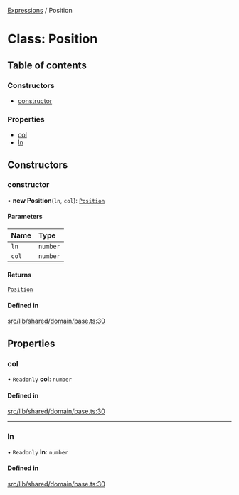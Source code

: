 [Expressions](../README.md) / Position

# Class: Position

## Table of contents

### Constructors

- [constructor](Position.md#constructor)

### Properties

- [col](Position.md#col)
- [ln](Position.md#ln)

## Constructors

### constructor

• **new Position**(`ln`, `col`): [`Position`](Position.md)

#### Parameters

| Name | Type |
| :------ | :------ |
| `ln` | `number` |
| `col` | `number` |

#### Returns

[`Position`](Position.md)

#### Defined in

[src/lib/shared/domain/base.ts:30](https://github.com/FlavioLionelRita/3xpr/blob/2371f39/src/lib/shared/domain/base.ts#L30)

## Properties

### col

• `Readonly` **col**: `number`

#### Defined in

[src/lib/shared/domain/base.ts:30](https://github.com/FlavioLionelRita/3xpr/blob/2371f39/src/lib/shared/domain/base.ts#L30)

___

### ln

• `Readonly` **ln**: `number`

#### Defined in

[src/lib/shared/domain/base.ts:30](https://github.com/FlavioLionelRita/3xpr/blob/2371f39/src/lib/shared/domain/base.ts#L30)
